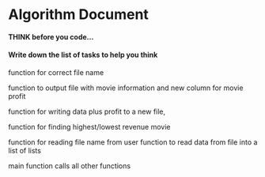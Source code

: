 # Algorithm Document

#### THINK before you code...
#### Write down the list of tasks to help you think

function for correct file name

function to output file with movie information and new column for movie profit

function for writing data plus profit to a new file,

function for finding highest/lowest revenue movie



function for reading file name from user
function to read data from file into a list of lists

main function calls all other functions
